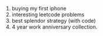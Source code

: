 1. buying my first iphone
2. interesting leetcode problems
3. best splendor strategy (with code)
4. 4 year work anniversary collection. 